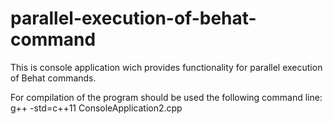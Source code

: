 # parallel-execution-of-behat-command

This is console application wich provides functionality for parallel execution of Behat commands.

For compilation of the program should be used the following command line:
g++ -std=c++11 ConsoleApplication2.cpp

